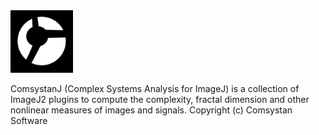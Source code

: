 <!-- ![Image](commons/src/main/resources/images/comsystan-logo.png)-->
<img src="commons/src/main/resources/images/comsystan-logo.png" width=100 height=100/>

ComsystanJ (Complex Systems Analysis for ImageJ) is a collection of ImageJ2 plugins to compute the complexity, fractal dimension and other nonlinear measures of images and signals.
Copyright (c) Comsystan Software
